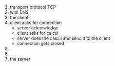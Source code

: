 1. transport protocol TCP
2. with DNS
3. the client
4. client asks for connection
	- server acknowledge
	- client asks for calcul
	- server does the calcul and send it to the client
	- connection gets closed
5. 
6.
7. the server
